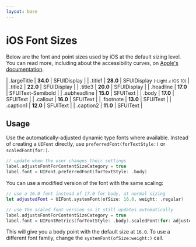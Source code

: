 ```yaml
---
layout: base
---
```


# iOS Font Sizes

Below are the font and point sizes used by iOS at the default sizing level. You can read more, including about the accessibility curves, on [Apple's documentation](https://developer.apple.com/design/human-interface-guidelines/ios/visual-design/typography).

| .largeTitle  | **34.0** | SFUIDisplay       | 
| .title1      | **28.0** | SFUIDisplay <small>(-Light ≤ iOS 10)</small> |
| .title2      | **22.0** | SFUIDisplay       | 
| .title3      | **20.0** | SFUIDisplay       | 
| .headline    | **17.0** | SFUIText-Semibold | 
| .subheadline | **15.0** | SFUIText          | 
| .body        | **17.0** | SFUIText          | 
| .callout     | **16.0** | SFUIText          | 
| .footnote    | **13.0** | SFUIText          | 
| .caption1    | **12.0** | SFUIText          | 
| .caption2    | **11.0** | SFUIText          | 

## Usage

Use the automatically-adjusted dynamic type fonts where available. Instead of creating a `UIFont` directly, use `preferredFont(forTextStyle:)` or `scaledFont(for:)`.

```swift
// update when the user changes their settings
label.adjustsFontForContentSizeCategory = true
label.font = UIFont.preferredFont(forTextStyle: .body)
```

You can use a modified version of the font with the same scaling:

```swift
// use a 16.0 font instead of 17.0 for body, at normal sizing
let adjustedFont = UIFont.systemFont(ofSize: 16.0, weight: .regular)

// use the scaled font version so it still updates automatically
label.adjustsFontForContentSizeCategory = true
label.font = UIFontMetrics(forTextStyle: .body).scaledFont(for: adjustedFont)
```

This will give you a body point with the default size at `16.0`. To use a different font family, change the `systemFont(ofSize:weight:)` call.